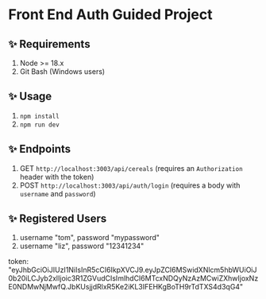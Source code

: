 # Front End Auth Guided Project

## ✨ Requirements

1. Node >= 18.x
2. Git Bash (Windows users)

## ✨ Usage

1. `npm install`
2. `npm run dev`

## ✨ Endpoints

1. GET `http://localhost:3003/api/cereals` (requires an `Authorization` header with the token)
2. POST `http://localhost:3003/api/auth/login` (requires a body with `username` and `password`)

## ✨ Registered Users

1. username "tom", password "mypassword"
2. username "liz", password "12341234"

token: "eyJhbGciOiJIUzI1NiIsInR5cCI6IkpXVCJ9.eyJpZCI6MSwidXNlcm5hbWUiOiJ0b20iLCJyb2xlIjoic3R1ZGVudCIsImlhdCI6MTcxNDQyNzAzMCwiZXhwIjoxNzE0NDMwNjMwfQ.JbKUsjjdRlxR5Ke2iKL3IFEHKgBoTH9rTdTXS4d3qG4"
